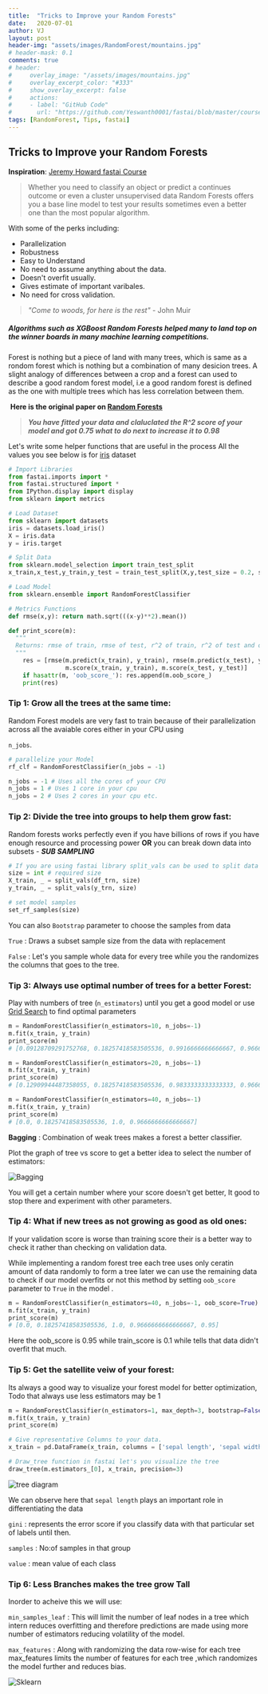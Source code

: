 ```yaml
---
title:  "Tricks to Improve your Random Forests"
date:   2020-07-01
author: VJ
layout: post
header-img: "assets/images/RandomForest/mountains.jpg"
# header-mask: 0.1
comments: true
# header:
#     overlay_image: "/assets/images/mountains.jpg"
#     overlay_excerpt_color: "#333"
#     show_overlay_excerpt: false
#     actions:
#     - label: "GitHub Code"
#       url: "https://github.com/Yeswanth0001/fastai/blob/master/courses/ml1/lesson1-rf.ipynb"
tags: [RandomForest, Tips, fastai]
---
```


## Tricks to Improve your Random Forests

<!-- ![Trees](/assets/images/mountains.jpg) -->

**Inspiration**: [Jeremy Howard fastai Course](http://course18.fast.ai/lessonsml1/lessonsml1.html)

> Whether you need to classify an object or predict a continues outcome or even a cluster unsupervised data Random Forests offers you a base line model to test your results sometimes even a better one than the most popular algorithm.

With some of the perks including:

- Parallelization
- Robustness
- Easy to Understand
- No need to assume anything about the data.
- Doesn't overfit usually.
- Gives estimate of important varibales.
- No need for cross validation.

> *"Come to woods, for here is the rest"*   - John Muir

##### Algorithms such as **XGBoost**  **Random Forests** helped many to land top on the winner boards in many machine learning competitions.

Forest is nothing but a piece of land with many trees, which is same as a rondom forest which is nothing but a combination of many desicion trees. A slight analogy of differences between a crop and a forest can used to describe a good random forest model, i.e a good random forest is defined as the one with multiple trees which has less correlation between them.

​                                                     **Here is the original paper on [Random Forests](https://www.stat.berkeley.edu/~breiman/randomforest2001.pdf)**

> ***You have fitted your data and claluclated the R^2 score of your model and got 0.75 what to do next to increase it to 0.98*** 

Let's write some helper functions that are useful in the process All the values you see below is for [iris](https://archive.ics.uci.edu/ml/datasets/iris) dataset

```python
# Import Libraries
from fastai.imports import *
from fastai.structured import *
from IPython.display import display
from sklearn import metrics

# Load Dataset
from sklearn import datasets
iris = datasets.load_iris()
X = iris.data 
y = iris.target

# Split Data
from sklearn.model_selection import train_test_split
x_train,x_test,y_train,y_test = train_test_split(X,y,test_size = 0.2, stratify = y)

# Load Model
from sklearn.ensemble import RandomForestClassifier

# Metrics Functions
def rmse(x,y): return math.sqrt(((x-y)**2).mean())

def print_score(m):
  """
  Returns: rmse of train, rmse of test, r^2 of train, r^2 of test and oob_score(if given)
  """
    res = [rmse(m.predict(x_train), y_train), rmse(m.predict(x_test), y_test),
                m.score(x_train, y_train), m.score(x_test, y_test)]
    if hasattr(m, 'oob_score_'): res.append(m.oob_score_)
    print(res)
```

### Tip 1:  Grow all the trees at the same time:

Random Forest models are very fast to train because of their parallelization across all the avaiable cores either in your CPU using 

`n_jobs`.

```python
# parallelize your Model
rf_clf = RandomForestClassifier(n_jobs = -1)

n_jobs = -1 # Uses all the cores of your CPU
n_jobs = 1 # Uses 1 core in your cpu
n_jobs = 2 # Uses 2 cores in your cpu etc.
```

### Tip 2: Divide the tree into groups to help them grow fast:

Random forests works perfectly even if you have billions of rows if you have enough resource and processing power **OR** you can break down data into subsets  -  ***SUB SAMPLING***

```python
# If you are using fastai library split_vals can be used to split data into subsets 
size = int # required size
X_train, _ = split_vals(df_trn, size) 
y_train, _ = split_vals(y_trn, size)

# set model samples
set_rf_samples(size)
```

You can also `Bootstrap`  parameter to choose the samples from data

`True` : Draws a subset sample size from the data with replacement

`False` : Let's you sample whole data for every tree while you the randomizes the columns that goes to the tree.

### Tip 3: Always use optimal number of trees for a better Forest:

Play with numbers of tree (`n_estimators`) until you get a good model or use [Grid Search](https://scikit-learn.org/stable/modules/generated/sklearn.model_selection.GridSearchCV.html#sklearn.model_selection.GridSearchCV) to find optimal parameters

```python
m = RandomForestClassifier(n_estimators=10, n_jobs=-1)
m.fit(x_train, y_train)
print_score(m)
# [0.09128709291752768, 0.18257418583505536, 0.9916666666666667, 0.9666666666666667]

m = RandomForestClassifier(n_estimators=20, n_jobs=-1)
m.fit(x_train, y_train)
print_score(m)
# [0.12909944487358055, 0.18257418583505536, 0.9833333333333333, 0.9666666666666667]

m = RandomForestClassifier(n_estimators=40, n_jobs=-1)
m.fit(x_train, y_train)
print_score(m)
# [0.0, 0.18257418583505536, 1.0, 0.9666666666666667]
```

**Bagging** : Combination of weak trees makes a forest a better classifier.

Plot the graph of tree vs score to get a better idea to select the number of estimators:

![Bagging](/assets/images/RandomForest/Bagging.png)

You will get a certain number where your score doesn't get better, It good to stop there and experiment with other parameters.

### Tip 4: What if new trees as not growing as good as old ones:

If your validation score is worse than training score their is a better way to check it rather than checking on validation data.

While implementing a random forest tree each tree uses only ceratin amount of data randomly to form a tree later we can use the remaining data to check if our model overfits or not this method by setting `oob_score` parameter to `True` in the model .

```python
m = RandomForestClassifier(n_estimators=40, n_jobs=-1, oob_score=True)
m.fit(x_train, y_train)
print_score(m)
# [0.0, 0.18257418583505536, 1.0, 0.9666666666666667, 0.95]
```

Here the oob_score is 0.95 while train_score is 0.1 while tells that data didn't overfit that much.

### Tip 5: Get the satellite veiw of your forest:

Its always a good way to visualize your forest model for better optimization, Todo that always use less estimators may be 1

```python
m = RandomForestClassifier(n_estimators=1, max_depth=3, bootstrap=False, n_jobs=-1)
m.fit(x_train, y_train)
print_score(m)

# Give representative Columns to your data.
x_train = pd.DataFrame(x_train, columns = ['sepal length', 'sepal width', 'petal length', 'petal width'])

# Draw_tree function in fastai let's you visualize the tree  
draw_tree(m.estimators_[0], x_train, precision=3)
```

![tree diagram](/assets/images/RandomForest/tree.png)

We can observe here that `sepal length` plays an important role in differentiating the data 

`gini` : represents the error score if you classify data with that particular set of labels until then.

`samples` : No:of samples in that group 

`value` : mean value of each class

### Tip 6: Less Branches makes the tree grow Tall 

Inorder to acheive this we will use:

`min_samples_leaf`  :  This will limit the number of leaf nodes in a tree which intern reduces overfitting and therefore predictions are made using more number of estimators reducing volatility of the model.

`max_features`  : Along with randomizing the data row-wise for each tree max_features limits the number of features for each tree ,which randomizes the model further and reduces bias.

![Sklearn](/assets/images/RandomForest/max_features.png)

